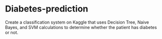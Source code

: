 # Diabetes-prediction

Create a classification system on Kaggle that uses Decision Tree, Naive Bayes, and SVM calculations to determine whether the patient has diabetes or not.
